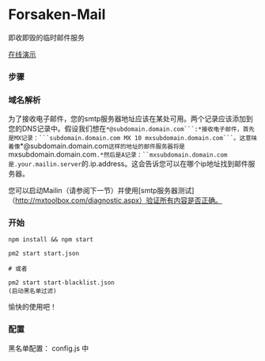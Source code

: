 Forsaken-Mail
==============
即收即毁的临时邮件服务

[在线演示](http://forsaken.somecolor.cc/)


### 步骤 

### 域名解析 

为了接收电子邮件，您的smtp服务器地址应该在某处可用。两个记录应该添加到您的DNS记录中。假设我们想在``*@subdomain.domain.com```:*接收电子邮件，首先是MX记录：```subdomain.domain.com MX 10 mxsubdomain.domain.com```。这意味着像``*@subdomain.domain.com``这样的地址的邮件服务器将是``mxsubdomain.domain.com```.*然后是A记录：``mxsubdomain.domain.com是.your.mailin.server```的.ip.address。这会告诉您可以在哪个ip地址找到邮件服务器。

您可以启动Mailin（请参阅下一节）并使用[smtp服务器测试]（http://mxtoolbox.com/diagnostic.aspx）验证所有内容是否正确。


### 开始 

```
npm install && npm start
```

```
pm2 start start.json

# 或者

pm2 start start-blacklist.json
(启动黑名单过滤)
```

愉快的使用吧！

### 配置

黑名单配置：
config.js 中
